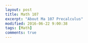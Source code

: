 ```yaml
---
layout: post
title: Math 107
excerpt: "About Ma 107 Precalculus"
modified: 2016-06-22 9:00:38
tags: [Math]
comments: true
---
```


<!-- You can see the Syllabus (/Teaching/MA107/SyllabusMa107SummerII_16.pdf) -->
